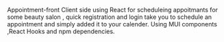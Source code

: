 Appointment-front 
Client side using React for scheduleing appoitmants for some beauty salon ,
quick registration and login take you to schedule an appointment and simply added it to your calender.
Using MUI components ,React Hooks and npm dependencies. 


